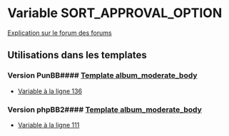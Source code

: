 # Variable SORT_APPROVAL_OPTION
[Explication sur le forum des forums](http://forum.forumactif.com/t294113-listing-des-variables#SORT_APPROVAL_OPTION)
## Utilisations dans les templates
### Version PunBB#### [Template album_moderate_body](punbb/album_moderate_body.md)
* [Variable à la ligne 136](../punbb/album_moderate_body.tpl#L136)
### Version phpBB2#### [Template album_moderate_body](subsilver/album_moderate_body.md)
* [Variable à la ligne 111](../subsilver/album_moderate_body.tpl#L111)